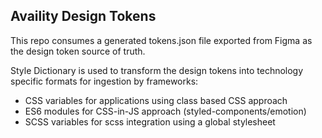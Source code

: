 ## Availity Design Tokens

This repo consumes a generated tokens.json file exported from Figma as the design token source of truth.


Style Dictionary is used to transform the design tokens into technology specific formats for ingestion by frameworks:

- CSS variables for applications using class based CSS approach
- ES6 modules for CSS-in-JS approach (styled-components/emotion)
- SCSS variables for scss integration using a global stylesheet